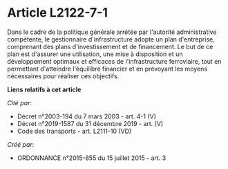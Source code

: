# Article L2122-7-1

Dans le cadre de la politique générale arrêtée par l'autorité administrative compétente, le gestionnaire d'infrastructure
adopte un plan d'entreprise, comprenant des plans d'investissement et de financement. Le but de ce plan est d'assurer une
utilisation, une mise à disposition et un développement optimaux et efficaces de l'infrastructure ferroviaire, tout en
permettant d'atteindre l'équilibre financier et en prévoyant les moyens nécessaires pour réaliser ces objectifs.

**Liens relatifs à cet article**

_Cité par_:

  - Décret n°2003-194 du 7 mars 2003 - art. 4-1 (V)
  - Décret n°2019-1587 du 31 décembre 2019 - art. (V)
  - Code des transports - art. L2111-10 (VD)

_Créé par_:

  - ORDONNANCE n°2015-855 du 15 juillet 2015 - art. 3
